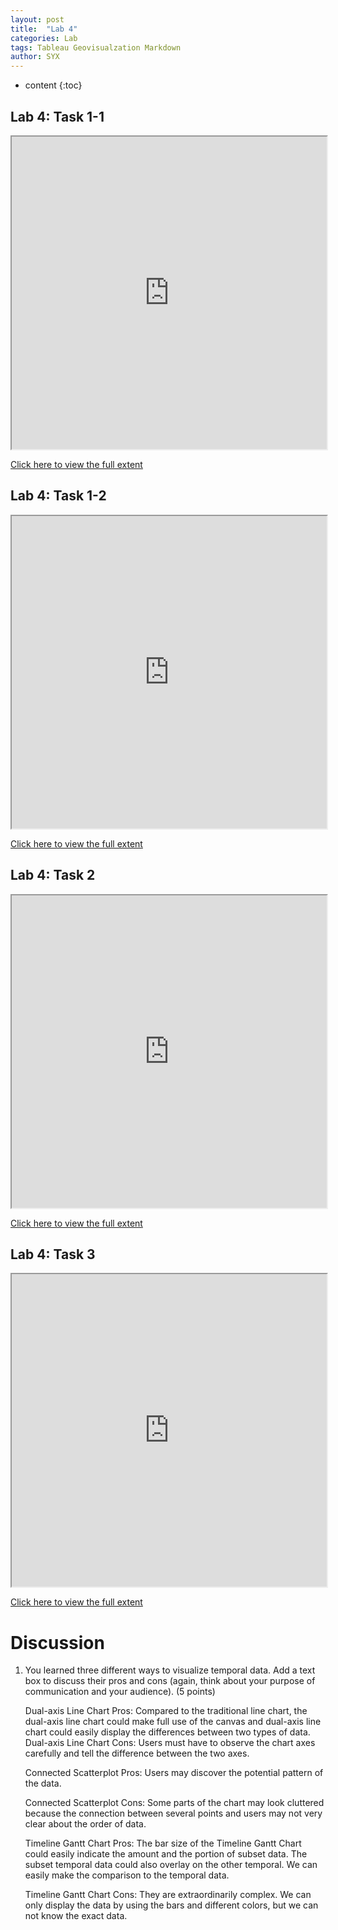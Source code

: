 ```yaml
---
layout: post
title:  "Lab 4"
categories: Lab
tags: Tableau Geovisualzation Markdown
author: SYX
---
```


* content
{:toc}

## Lab 4: Task 1-1
<iframe src="https://public.tableau.com/views/Lab4_137/Task1-1?:showVizHome=no&:embed=true" width="100%" height="500"></iframe>





<p><a href="https://public.tableau.com/views/Lab4_137/Task1-1?:showVizHome=no&:embed=true">Click here to view the full extent</a></p>


## Lab 4: Task 1-2
<iframe src="https://public.tableau.com/views/Lab4_137/Task1-2?:showVizHome=no&:embed=true" width="100%" height="500"></iframe>
<p><a href="https://public.tableau.com/views/Lab4_137/Task1-2?:showVizHome=no&:embed=true">Click here to view the full extent</a></p>

## Lab 4: Task 2
<iframe src="https://public.tableau.com/views/Lab4_137/Task2?:showVizHome=no&:embed=true" width="100%" height="500"></iframe>
<p><a href="https://public.tableau.com/views/Lab4_137/Task2?:showVizHome=no&:embed=true">Click here to view the full extent</a></p>

## Lab 4: Task 3
<iframe src="https://public.tableau.com/views/Lab4_137/Task3?:showVizHome=no&:embed=true" width="100%" height="500"></iframe>
<p><a href="https://public.tableau.com/views/Lab4_137/Task3?:showVizHome=no&:embed=true">Click here to view the full extent</a></p>



# Discussion
1. You learned three different ways to visualize temporal data. Add a text box to discuss their pros
and cons (again, think about your purpose of communication and your audience). (5 points)

    Dual-axis Line Chart Pros: Compared to the traditional line chart, the dual-axis line chart could make full use of the canvas and dual-axis line chart could easily display the differences between two types of data.
    Dual-axis Line Chart Cons: Users must have to observe the chart axes carefully and tell the difference between the two axes.

    Connected Scatterplot Pros: Users may discover the potential pattern of the data.

    Connected Scatterplot Cons: Some parts of the chart may look cluttered because the connection between several points and users may not very clear about the order of data.

    Timeline Gantt Chart Pros: The bar size of the Timeline Gantt Chart could easily indicate the amount and the portion of subset data. The subset temporal data could also overlay on the other temporal. We can easily make the comparison to the temporal data.
    
    Timeline Gantt Chart Cons: They are extraordinarily complex. We can only display the data by using the bars and different colors, but we can not know the exact data.



 

